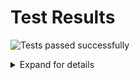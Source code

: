 # Test Results
![Tests passed successfully](https://img.shields.io/badge/tests-1%20passed-success)
<details><summary>Expand for details</summary>
 
|Report|Passed|Failed|Skipped|Time|
|:---|---:|---:|---:|---:|
|fixtures/jest-junit-eslint.xml|1 ✅|||0ms|
## ✅ <a id="user-content-r0" href="#user-content-r0">fixtures/jest-junit-eslint.xml</a>
**1** tests were completed in **0ms** with **1** passed, **0** failed and **0** skipped.
|Test suite|Passed|Failed|Skipped|Time|
|:---|---:|---:|---:|---:|
|[test.jsx](#user-content-r0s0)|1 ✅|||0ms|
### ✅ <a id="user-content-r0s0" href="#user-content-r0s0">test.jsx</a>
```
test
  ✅ test.jsx
```
</details>
